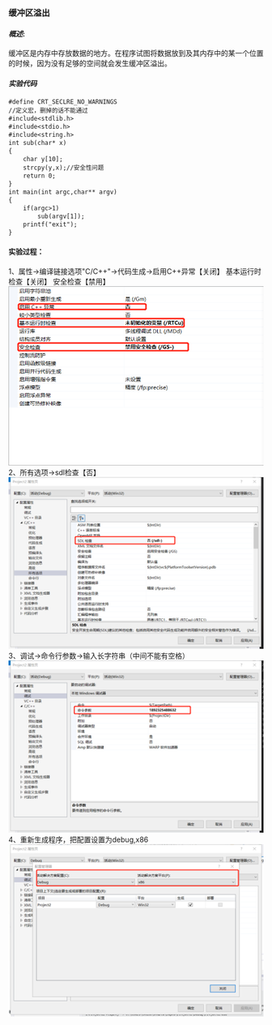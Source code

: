 ### 缓冲区溢出
#### *概述*:
缓冲区是内存中存放数据的地方。在程序试图将数据放到及其内存中的某一个位置的时候，因为没有足够的空间就会发生缓冲区溢出。



#### *实验代码*

```
#define CRT_SECLRE_NO_WARNINGS
//定义宏，删掉的话不能通过
#include<stdlib.h>
#include<stdio.h>
#include<string.h>
int sub(char* x)
{
    char y[10];
    strcpy(y,x);//安全性问题
    return 0;
}
int main(int argc,char** argv)
{
    if(argc>1)
        sub(argv[1]);
    printf("exit");
}
```

#### 实验过程：

1、属性→编译链接选项"C/C++"→代码生成→启用C++异常【关闭】
基本运行时检查【关闭】
安全检查【禁用】
![](1.png)
2、所有选项→sdl检查【否】
![](2.PNG)
3、调试→命令行参数→输入长字符串（中间不能有空格）
![](3.png)
4、重新生成程序，把配置设置为debug,x86
![](5.png)
